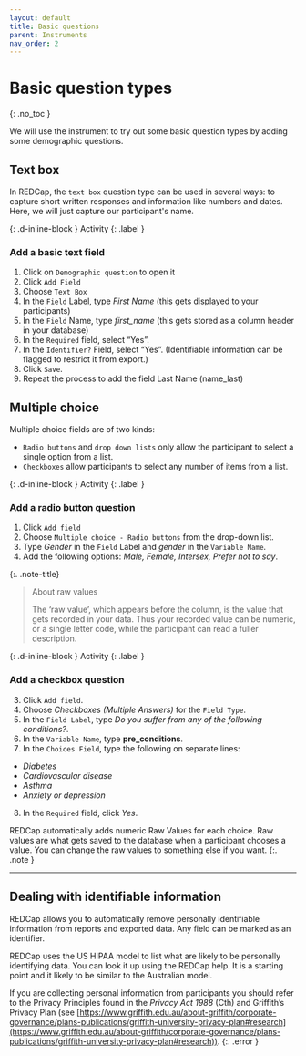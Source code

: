 ```yaml
---
layout: default
title: Basic questions
parent: Instruments
nav_order: 2
---
```


# Basic question types
{: .no_toc }

We will use the instrument to try out some basic question types by adding some demographic questions.

## Text box

In REDCap, the `text box` question type can be used in several ways: to capture short written responses and information like numbers and dates. Here, we will just capture our participant's name.

{: .d-inline-block } 
Activity 
{: .label } 
### Add a basic text field

1. Click on `Demographic question` to open it
2. Click `Add Field`
3. Choose `Text Box`
4. In the `Field` Label, type *First Name* (this gets displayed to your participants)
5. In the `Field` Name, type *first_name* (this gets stored as a column header in your database)
6. In the `Required` field, select “Yes”.
7. In the `Identifier?` Field, select “Yes”. (Identifiable information can be flagged to restrict it from export.)
8. Click `Save`.
9. Repeat the process to add the field Last Name (name_last)

## Multiple choice

Multiple choice fields are of two kinds:

- `Radio buttons` and `drop down lists` only allow the participant to select a single option from a list. 
- `Checkboxes` allow participants to select any number of items from a list.

{: .d-inline-block } 
Activity 
{: .label } 
### Add a radio button question

1. Click `Add field`
2. Choose `Multiple choice - Radio buttons` from the drop-down list.
3. Type *Gender* in the `Field` Label and *gender* in the `Variable Name`.
4. Add the following options: *Male, Female, Intersex, Prefer not to say*.

{:. .note-title}
> About raw values
>
> The ‘raw value’, which appears before the column, is the value that gets recorded in your data. Thus your recorded value can be numeric, or a single letter code, while the participant can read a fuller description.

{: .d-inline-block } 
Activity 
{: .label } 
### Add a checkbox question

3. Click `Add field`.
4. Choose *Checkboxes (Multiple Answers)* for the `Field Type`.
5. In the `Field Label`, type *Do you suffer from any of the following conditions?*.
6. In the `Variable Name`, type **pre_conditions**.
7. In the `Choices Field`, type the following on separate lines:

- *Diabetes*
- *Cardiovascular disease*
- *Asthma*
- *Anxiety or depression*

8. In the `Required` field, click *Yes*.

REDCap automatically adds numeric Raw Values for each choice. Raw values are what gets saved to the database when a participant chooses a value. You can change the raw values to something else if you want.
{:. .note }

___

## Dealing with identifiable information

REDCap allows you to automatically remove personally identifiable information from reports and exported data. Any field can be marked as an identifier.

REDCap uses the US HIPAA model to list what are likely to be personally identifying data. You can look it up using the REDCap help. It is a starting point and it likely to be similar to the Australian model.

If you are collecting personal information from participants you should refer to the Privacy Principles found in the *Privacy Act 1988* (Cth) and Griffith’s Privacy Plan (see [https://www.griffith.edu.au/about-griffith/corporate-governance/plans-publications/griffith-university-privacy-plan#research](https://www.griffith.edu.au/about-griffith/corporate-governance/plans-publications/griffith-university-privacy-plan#research)).
{:. .error }
